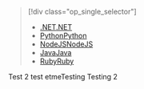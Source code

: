 > [!div class="op_single_selector"]
> * [<span data-ttu-id="79415-101">.NET</span><span class="sxs-lookup"><span data-stu-id="79415-101">.NET</span></span>](../articles/active-directory-b2c/active-directory-b2c-devquickstarts-graph-dotnet.md)
> * [<span data-ttu-id="79415-102">Python</span><span class="sxs-lookup"><span data-stu-id="79415-102">Python</span></span>](active-directory-b2c-devquickstarts-graph-python.md)
> * [<span data-ttu-id="79415-103">NodeJS</span><span class="sxs-lookup"><span data-stu-id="79415-103">NodeJS</span></span>](active-directory-b2c-devquickstarts-graph-nodeJS.md)
> * [<span data-ttu-id="79415-104">Java</span><span class="sxs-lookup"><span data-stu-id="79415-104">Java</span></span>](active-directory-b2c-devquickstarts-graph-java.md)
> * [<span data-ttu-id="79415-105">Ruby</span><span class="sxs-lookup"><span data-stu-id="79415-105">Ruby</span></span>](active-directory-b2c-devquickstarts-graph-ruby.md)
> 
> 
<span data-ttu-id="79415-106">Test 2 test etme</span><span class="sxs-lookup"><span data-stu-id="79415-106">Testing Testing 2</span></span>
